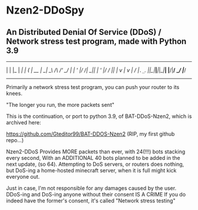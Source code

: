 # Nzen2-DDoSpy
An Distributed Denial Of Service (DDoS) / Network stress test program, made with Python 3.9
-------------------------------------------------------------------------------------------




 __  _ ___ ___ __  _ ___        __  __   __    __  
|  \| |_  | __|  \| (_  |  __  | _\| _\ /__\ /' _/ 
| | ' |/ /| _|| | ' |/ /  |__| | v | v | \/ |`._`. 
|_|\__|___|___|_|\__|___|      |__/|__/ \__/ |___/ 





-------------------------------------------------------------------------------------------


Primarily a network stress test program, you can push your router to its knees.

"The longer you run, the more packets sent"

This is the continuation, or port to python 3.9, of BAT-DDoS-Nzen2, which is archived here:

https://github.com/Gteditor99/BAT-DDOS-Nzen2
(RIP, my first github repo...)

Nzen2-DDoS Provides MORE packets than ever, with 24(!!!) bots stacking every second,
With an ADDITIONAL 40 bots planned to be added in the next update, (so 64).
Attempting to DoS servers, or routers does nothing, but DoS-ing a home-hosted minecraft server,
when it is full might kick everyone out. 







Just in case, I'm not responsible for any damages caused by the user.
DDoS-ing and DoS-ing anyone without their consent IS A CRIME
If you do indeed have the former's consent, it's called "Network stress testing"


